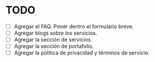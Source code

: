 # TODO
- [ ] Agregar el FAQ. Poner dentro el formulario breve.
- [ ] Agregar blogs sobre los servicios.
- [ ] Agregar la sección de servicios.
- [ ] Agregar la sección de portafolio.
- [ ] Agregar la política de privacidad y términos de servicio.